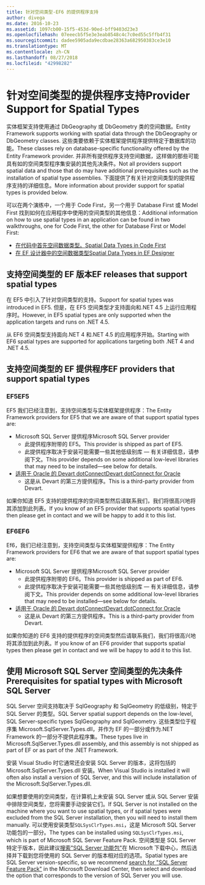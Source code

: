 ```yaml
---
title: 针对空间类型-EF6 的提供程序支持
author: divega
ms.date: 2016-10-23
ms.assetid: 1097cb00-15f5-453d-90ed-bff9403d23e3
ms.openlocfilehash: 07eeecb5f5e3e3eab8548c4c7c0ed55c5ffb4f31
ms.sourcegitcommit: dadee5905ada9ecdbae28363a682950383ce3e10
ms.translationtype: MT
ms.contentlocale: zh-CN
ms.lasthandoff: 08/27/2018
ms.locfileid: "42998282"
---
```

# <a name="provider-support-for-spatial-types"></a><span data-ttu-id="a7a49-102">针对空间类型的提供程序支持</span><span class="sxs-lookup"><span data-stu-id="a7a49-102">Provider Support for Spatial Types</span></span>
<span data-ttu-id="a7a49-103">实体框架支持使用通过 DbGeography 或 DbGeometry 类的空间数据。</span><span class="sxs-lookup"><span data-stu-id="a7a49-103">Entity Framework supports working with spatial data through the DbGeography or DbGeometry classes.</span></span> <span data-ttu-id="a7a49-104">这些类要依赖于实体框架提供程序提供特定于数据库的功能。</span><span class="sxs-lookup"><span data-stu-id="a7a49-104">These classes rely on database-specific functionality offered by the Entity Framework provider.</span></span> <span data-ttu-id="a7a49-105">并非所有提供程序支持空间数据，这样做的那些可能具有如的空间类型程序集安装的其他先决条件。</span><span class="sxs-lookup"><span data-stu-id="a7a49-105">Not all providers support spatial data and those that do may have additional prerequisites such as the installation of spatial type assemblies.</span></span> <span data-ttu-id="a7a49-106">下面提供了有关针对空间类型的提供程序支持的详细信息。</span><span class="sxs-lookup"><span data-stu-id="a7a49-106">More information about provider support for spatial types is provided below.</span></span>  

<span data-ttu-id="a7a49-107">可以在两个演练中，一个用于 Code First，另一个用于 Database First 或 Model First 找到如何在应用程序中使用的空间类型的其他信息：</span><span class="sxs-lookup"><span data-stu-id="a7a49-107">Additional information on how to use spatial types in an application can be found in two walkthroughs, one for Code First, the other for Database First or Model First:</span></span>  

- [<span data-ttu-id="a7a49-108">在代码中首先空间数据类型。</span><span class="sxs-lookup"><span data-stu-id="a7a49-108">Spatial Data Types in Code First</span></span>](~/ef6/modeling/code-first/data-types/spatial.md)  
- [<span data-ttu-id="a7a49-109">在 EF 设计器中的空间数据类型</span><span class="sxs-lookup"><span data-stu-id="a7a49-109">Spatial Data Types in EF Designer</span></span>](~/ef6/modeling/designer/data-types/spatial.md)  

## <a name="ef-releases-that-support-spatial-types"></a><span data-ttu-id="a7a49-110">支持空间类型的 EF 版本</span><span class="sxs-lookup"><span data-stu-id="a7a49-110">EF releases that support spatial types</span></span>  

<span data-ttu-id="a7a49-111">在 EF5 中引入了针对空间类型的支持。</span><span class="sxs-lookup"><span data-stu-id="a7a49-111">Support for spatial types was introduced in EF5.</span></span> <span data-ttu-id="a7a49-112">但是，在 EF5 空间类型才支持面向和.NET 4.5 上运行应用程序时。</span><span class="sxs-lookup"><span data-stu-id="a7a49-112">However, in EF5 spatial types are only supported when the application targets and runs on .NET 4.5.</span></span>  

<span data-ttu-id="a7a49-113">从 EF6 空间类型支持面向.NET 4 和.NET 4.5 的应用程序开始。</span><span class="sxs-lookup"><span data-stu-id="a7a49-113">Starting with EF6 spatial types are supported for applications targeting both .NET 4 and .NET 4.5.</span></span>  

## <a name="ef-providers-that-support-spatial-types"></a><span data-ttu-id="a7a49-114">支持空间类型的 EF 提供程序</span><span class="sxs-lookup"><span data-stu-id="a7a49-114">EF providers that support spatial types</span></span>  

### <a name="ef5"></a><span data-ttu-id="a7a49-115">EF5</span><span class="sxs-lookup"><span data-stu-id="a7a49-115">EF5</span></span>  

<span data-ttu-id="a7a49-116">EF5 我们已经注意到，支持空间类型与实体框架提供程序：</span><span class="sxs-lookup"><span data-stu-id="a7a49-116">The Entity Framework providers for EF5 that we are aware of that support spatial types are:</span></span>  

- <span data-ttu-id="a7a49-117">Microsoft SQL Server 提供程序</span><span class="sxs-lookup"><span data-stu-id="a7a49-117">Microsoft SQL Server provider</span></span>  
    - <span data-ttu-id="a7a49-118">此提供程序附带的 EF5。</span><span class="sxs-lookup"><span data-stu-id="a7a49-118">This provider is shipped as part of EF5.</span></span>  
    - <span data-ttu-id="a7a49-119">此提供程序取决于安装可能需要一些其他低级别库 — 有关详细信息，请参阅下文。</span><span class="sxs-lookup"><span data-stu-id="a7a49-119">This provider depends on some additional low-level libraries that may need to be installed—see below for details.</span></span>  
- [<span data-ttu-id="a7a49-120">适用于 Oracle 的 Devart dotConnect</span><span class="sxs-lookup"><span data-stu-id="a7a49-120">Devart dotConnect for Oracle</span></span>](http://www.devart.com/dotconnect/oracle/)  
    - <span data-ttu-id="a7a49-121">这是从 Devart 的第三方提供程序。</span><span class="sxs-lookup"><span data-stu-id="a7a49-121">This is a third-party provider from Devart.</span></span>  

<span data-ttu-id="a7a49-122">如果你知道 EF5 支持的提供程序的空间类型然后请联系我们，我们将很高兴地将其添加到此列表。</span><span class="sxs-lookup"><span data-stu-id="a7a49-122">If you know of an EF5 provider that supports spatial types then please get in contact and we will be happy to add it to this list.</span></span>  

### <a name="ef6"></a><span data-ttu-id="a7a49-123">EF6</span><span class="sxs-lookup"><span data-stu-id="a7a49-123">EF6</span></span>  

<span data-ttu-id="a7a49-124">Ef6，我们已经注意到，支持空间类型与实体框架提供程序：</span><span class="sxs-lookup"><span data-stu-id="a7a49-124">The Entity Framework providers for EF6 that we are aware of that support spatial types are:</span></span>  

- <span data-ttu-id="a7a49-125">Microsoft SQL Server 提供程序</span><span class="sxs-lookup"><span data-stu-id="a7a49-125">Microsoft SQL Server provider</span></span>  
    - <span data-ttu-id="a7a49-126">此提供程序附带的 EF6。</span><span class="sxs-lookup"><span data-stu-id="a7a49-126">This provider is shipped as part of EF6.</span></span>  
    - <span data-ttu-id="a7a49-127">此提供程序取决于安装可能需要一些其他低级别库 — 有关详细信息，请参阅下文。</span><span class="sxs-lookup"><span data-stu-id="a7a49-127">This provider depends on some additional low-level libraries that may need to be installed—see below for details.</span></span>  
- [<span data-ttu-id="a7a49-128">适用于 Oracle 的 Devart dotConnect</span><span class="sxs-lookup"><span data-stu-id="a7a49-128">Devart dotConnect for Oracle</span></span>](http://www.devart.com/dotconnect/oracle/)  
    - <span data-ttu-id="a7a49-129">这是从 Devart 的第三方提供程序。</span><span class="sxs-lookup"><span data-stu-id="a7a49-129">This is a third-party provider from Devart.</span></span>  

<span data-ttu-id="a7a49-130">如果你知道的 EF6 支持的提供程序的空间类型然后请联系我们，我们将很高兴地将其添加到此列表。</span><span class="sxs-lookup"><span data-stu-id="a7a49-130">If you know of an EF6 provider that supports spatial types then please get in contact and we will be happy to add it to this list.</span></span>  

## <a name="prerequisites-for-spatial-types-with-microsoft-sql-server"></a><span data-ttu-id="a7a49-131">使用 Microsoft SQL Server 空间类型的先决条件</span><span class="sxs-lookup"><span data-stu-id="a7a49-131">Prerequisites for spatial types with Microsoft SQL Server</span></span>  

<span data-ttu-id="a7a49-132">SQL Server 空间支持取决于 SqlGeography 和 SqlGeometry 的低级别，特定于 SQL Server 的类型。</span><span class="sxs-lookup"><span data-stu-id="a7a49-132">SQL Server spatial support depends on the low-level, SQL Server-specific types SqlGeography and SqlGeometry.</span></span> <span data-ttu-id="a7a49-133">这些类型位于程序集 Microsoft.SqlServer.Types.dll，并作为 EF 的一部分或作为.NET Framework 的一部分不提供此程序集。</span><span class="sxs-lookup"><span data-stu-id="a7a49-133">These types live in Microsoft.SqlServer.Types.dll assembly, and this assembly is not shipped as part of EF or as part of the .NET Framework.</span></span>  

<span data-ttu-id="a7a49-134">安装 Visual Studio 时它通常还会安装 SQL Server 的版本，这将包括的 Microsoft.SqlServer.Types.dll 安装。</span><span class="sxs-lookup"><span data-stu-id="a7a49-134">When Visual Studio is installed it will often also install a version of SQL Server, and this will include installation of the Microsoft.SqlServer.Types.dll.</span></span>  

<span data-ttu-id="a7a49-135">如果想要使用的空间类型，在计算机上未安装 SQL Server 或从 SQL Server 安装中排除空间类型，您将需要手动安装它们。</span><span class="sxs-lookup"><span data-stu-id="a7a49-135">If SQL Server is not installed on the machine where you want to use spatial types, or if spatial types were excluded from the SQL Server installation, then you will need to install them manually.</span></span> <span data-ttu-id="a7a49-136">可以使用安装类型`SQLSysClrTypes.msi`，这是 Microsoft SQL Server 功能包的一部分。</span><span class="sxs-lookup"><span data-stu-id="a7a49-136">The types can be installed using `SQLSysClrTypes.msi`, which is part of Microsoft SQL Server Feature Pack.</span></span> <span data-ttu-id="a7a49-137">空间类型是 SQL Server 特定于版本，因此建议[搜索"SQL Server 功能包"](https://www.microsoft.com/en-us/search/result.aspx?q=sql+server+feature+pack)在 Microsoft 下载中心，然后选择并下载到您将使用的 SQL Server 的版本相对应的选项。</span><span class="sxs-lookup"><span data-stu-id="a7a49-137">Spatial types are SQL Server version-specific, so we recommend [search for "SQL Server Feature Pack"](https://www.microsoft.com/en-us/search/result.aspx?q=sql+server+feature+pack) in the Microsoft Download Center, then select and download the option that corresponds to the version of SQL Server you will use.</span></span>
